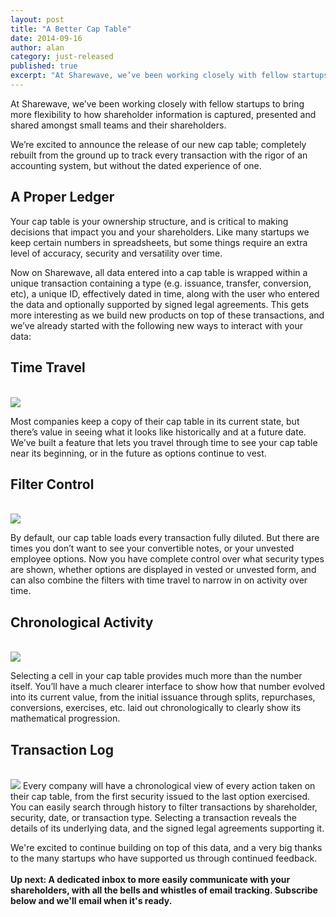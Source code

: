 ```yaml
---
layout: post
title: "A Better Cap Table"
date: 2014-09-16
author: alan
category: just-released
published: true
excerpt: "At Sharewave, we’ve been working closely with fellow startups to bring more flexibility to how shareholder information is captured, presented and shared amongst small teams and their shareholders. We’re excited to announce the release of our new cap table."
---
```

At Sharewave, we’ve been working closely with fellow startups to bring more flexibility to how shareholder information is captured, presented and shared amongst small teams and their shareholders.

We’re excited to announce the release of our new cap table; completely rebuilt from the ground up to track every transaction with the rigor of an accounting system, but without the dated experience of one. 

<h2 style="text-align: left">A Proper Ledger</h2>
Your cap table is your ownership structure, and is critical to making decisions that impact you and your shareholders. Like many startups we keep certain numbers in spreadsheets, but some things require an extra level of accuracy, security and versatility over time.

Now on Sharewave, all data entered into a cap table is wrapped within a unique transaction containing a type (e.g. issuance, transfer, conversion, etc), a unique ID, effectively dated in time, along with the user who entered the data and optionally supported by signed legal agreements. This gets more interesting as we build new products on top of these transactions, and we’ve already started with the following new ways to interact with your data:

<h2 style="text-align: left">Time Travel</h2>
<br>
<img src="{{ site.url }}/images/cap-history.png">

Most companies keep a copy of their cap table in its current state, but there’s value in seeing what it looks like historically and at a future date. We’ve built a feature that lets you travel through time to see your cap table near its beginning, or in the future as options continue to vest. 

<h2 style="text-align: left">Filter Control</h2>
<br>
<img src="{{ site.url }}/images/cap-filter.png">

By default, our cap table loads every transaction fully diluted. But there are times you don’t want to see your convertible notes, or your unvested employee options. Now you have complete control over what security types are shown, whether options are displayed in vested or unvested form, and can also combine the filters with time travel to narrow in on activity over time.

<h2 style="text-align: left">Chronological Activity</h2>
<br>
<img src="{{ site.url }}/images/cap-rail.png">

Selecting a cell in your cap table provides much more than the number itself. You’ll have a much clearer interface to show how that number evolved into its current value, from the initial issuance through splits, repurchases, conversions, exercises, etc. laid out chronologically to clearly show its mathematical progression.

<h2 style="text-align: left">Transaction Log</h2>
<br>
<img src="{{ site.url }}/images/cap-trans.png">
Every company will have a chronological view of every action taken on their cap table, from the first security issued to the last option exercised. You can easily search through history to filter transactions by shareholder, security, date, or transaction type. Selecting a transaction reveals the details of its underlying data, and the signed legal agreements supporting it.

We're excited to continue building on top of this data, and a very big thanks to the many startups who have supported us through continued feedback. <br><br>
**Up next: A dedicated inbox to more easily communicate with your shareholders, with all the bells and whistles of email tracking. Subscribe below and we'll email when it's ready.**